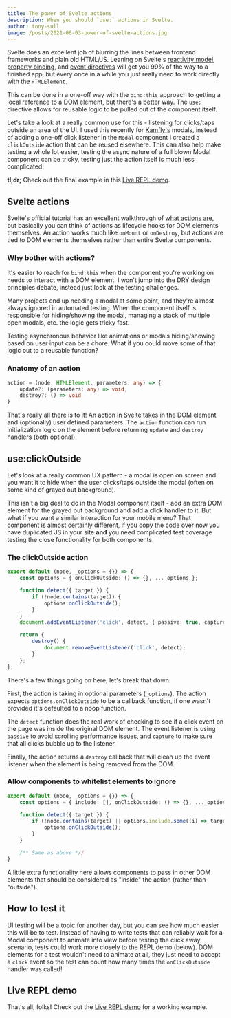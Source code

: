 ```yaml
---
title: The power of Svelte actions
description: When you should `use:` actions in Svelte.
author: tony-sull
image: /posts/2021-06-03-power-of-svelte-actions.jpg
---
```


Svelte does an excellent job of blurring the lines between frontend frameworks and plain old HTML/JS. Leaning on Svelte's [reactivity model](https://svelte.dev/docs#2_Assignments_are_reactive), [property binding](https://svelte.dev/docs#bind_element_property), and [event directives](https://svelte.dev/docs#on_element_event) will get you 99% of the way to a finished app, but every once in a while you just really need to work directly with the `HTMLElement`.

This can be done in a one-off way with the `bind:this` approach to getting a local reference to a DOM element, but there's a better way. The `use:` directive allows for reusable logic to be pulled out of the component itself.

Let's take a look at a really common use for this - listening for clicks/taps outside an area of the UI. I used this recently for [Kamfly's](https://kamfly.io) modals, instead of adding a one-off click listener in the `Modal` component I created a `clickOutside` action that can be reused elsewhere. This can also help make testing a whole lot easier, testing the async nature of a full blown Modal component can be tricky, testing just the action itself is much less complicated!

**tl;dr;** Check out the final example in this [Live REPL demo](https://svelte.dev/repl/c44a10b2b200447ab733da39a448111d?version=3.38.2).

## Svelte actions

Svelte's official tutorial has an excellent walkthrough of [what actions are](https://svelte.dev/tutorial/actions), but basically you can think of actions as lifecycle hooks for DOM elements themselves. An action works much like `onMount` or `onDestroy`, but actions are tied to DOM elements themselves rather than entire Svelte components.

### Why bother with actions?

It's easier to reach for `bind:this` when the component you're working on needs to interact with a DOM element. I won't jump into the DRY design principles debate, instead just look at the testing challenges.

Many projects end up needing a modal at some point, and they're almost always ignored in automated testing. When the component itself is responsible for hiding/showing the modal, managing a stack of multiple open modals, etc. the logic gets tricky fast.

Testing asynchronous behavior like animations or modals hiding/showing based on user input can be a chore. What if you could move some of that logic out to a reusable function?

### Anatomy of an action

```ts
action = (node: HTMLElement, parameters: any) => {
	update?: (parameters: any) => void,
	destroy?: () => void
}
```

That's really all there is to it! An action in Svelte takes in the DOM element and (optionally) user defined parameters. The `action` function can run initialization logic on the element before returning `update` and `destroy` handlers (both optional).

## use:clickOutside

Let's look at a really common UX pattern - a modal is open on screen and you want it to hide when the user clicks/taps outside the modal (often on some kind of grayed out background).

This isn't a big deal to do in the Modal component itself - add an extra DOM element for the grayed out background and add a click handler to it. But what if you want a similar interaction for your mobile menu? That component is almost certainly different, if you copy the code over now you have duplicated JS in your site **and** you need complicated test coverage testing the close functionality for both components.

### The clickOutside action

```ts
export default (node, _options = {}) => {
	const options = { onClickOutside: () => {}, ..._options };

	function detect({ target }) {
		if (!node.contains(target)) {
			options.onClickOutside();
		}
	}
	document.addEventListener('click', detect, { passive: true, capture: true });

	return {
		destroy() {
			document.removeEventListener('click', detect);
		}
	};
};
```

There's a few things going on here, let's break that down.

First, the action is taking in optional parameters (`_options`). The action expects `options.onClickOutside` to be a callback function, if one wasn't provided it's defaulted to a noop function.

The `detect` function does the real work of checking to see if a click event on the page was inside the original DOM element. The event listener is using `passive` to avoid scrolling performance issues, and `capture` to make sure that all clicks bubble up to the listener.

Finally, the action returns a `destroy` callback that will clean up the event listener when the element is being removed from the DOM.

### Allow components to whitelist elements to ignore

```ts
export default (node, _options = {}) => {
    const options = { include: [], onClickOutside: () => {}, ..._options };

    function detect({ target }) {
        if (!node.contains(target) || options.include.some((i) => target.isSameNode(i))) {
            options.onClickOutside();
        }
    }

    /** Same as above *//
}
```

A little extra functionality here allows components to pass in other DOM elements that should be considered as "inside" the action (rather than "outside").

## How to test it

UI testing will be a topic for another day, but you can see how much easier this will be to test. Instead of having to write tests that can reliably wait for a Modal component to animate into view before testing the click away scenario, tests could work more closely to the REPL demo (below). DOM elements for a test wouldn't need to animate at all, they just need to accept a `click` event so the test can count how many times the `onClickOutside` handler was called!

## Live REPL demo

That's all, folks! Check out the [Live REPL demo](https://svelte.dev/repl/c44a10b2b200447ab733da39a448111d?version=3.38.2) for a working example.
